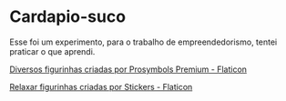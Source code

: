 # Cardapio-suco
Esse foi um experimento, para o trabalho de empreendedorismo, tentei praticar o que aprendi.

<a href="https://www.flaticon.com/br/stickers-gratis/diversos" title="diversos figurinhas">Diversos figurinhas criadas por Prosymbols Premium - Flaticon</a>

<a href="https://www.flaticon.com/br/stickers-gratis/relaxar" title="relaxar figurinhas">Relaxar figurinhas criadas por Stickers - Flaticon</a>
